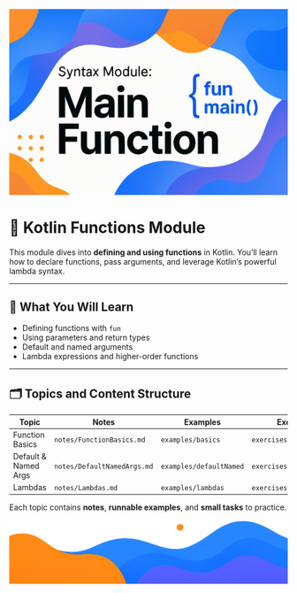 <div align="center">
  <picture>
    <source media="(prefers-color-scheme: dark)" srcset="../../../../../../images/MainFunction.png">
    <img alt="Functions" src="../../../../../../images/MainFunction.png">
  </picture>
</div>

# 🚀 Kotlin Functions Module

This module dives into **defining and using functions** in Kotlin. You’ll learn how to declare functions, pass arguments, and leverage Kotlin’s powerful lambda syntax.

---

## 📘 What You Will Learn

- Defining functions with `fun`
- Using parameters and return types
- Default and named arguments
- Lambda expressions and higher-order functions

---

## 🗂️ Topics and Content Structure

| Topic | Notes | Examples | Exercises |
|------|-------|---------|-----------|
| Function Basics | `notes/FunctionBasics.md` | `examples/basics` | `exercises/basics` |
| Default & Named Args | `notes/DefaultNamedArgs.md` | `examples/defaultNamed` | `exercises/defaultNamed` |
| Lambdas | `notes/Lambdas.md` | `examples/lambdas` | `exercises/lambdas` |

Each topic contains **notes**, **runnable examples**, and **small tasks** to practice.

<div align="center">
  <picture>
    <source media="(prefers-color-scheme: dark)" srcset="../../../../../../images/EndingLow.png">
    <img alt="End" src="../../../../../../images/EndingLow.png">
  </picture>
</div>
